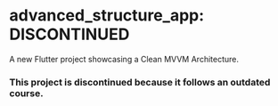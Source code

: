 # advanced_structure_app: DISCONTINUED

A new Flutter project showcasing a Clean MVVM Architecture.

### This project is discontinued because it follows an outdated course.
